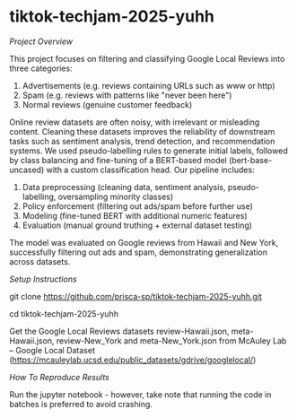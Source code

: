 # tiktok-techjam-2025-yuhh

*Project Overview*

This project focuses on filtering and classifying Google Local Reviews into three categories:
1. Advertisements (e.g. reviews containing URLs such as www or http)
2. Spam (e.g. reviews with patterns like "never been here")
3. Normal reviews (genuine customer feedback)

Online review datasets are often noisy, with irrelevant or misleading content. Cleaning these datasets improves the reliability of downstream tasks such as sentiment analysis, trend detection, and recommendation systems. We used pseudo-labelling rules to generate initial labels, followed by class balancing and fine-tuning of a BERT-based model (bert-base-uncased) with a custom classification head.
Our pipeline includes:
1. Data preprocessing (cleaning data, sentiment analysis, pseudo-labelling, oversampling minority classes)
2. Policy enforcement (filtering out ads/spam before further use)
3. Modeling (fine-tuned BERT with additional numeric features)
4. Evaluation (manual ground truthing + external dataset testing)

The model was evaluated on Google reviews from Hawaii and New York, successfully filtering out ads and spam, demonstrating generalization across datasets.

*Setup Instructions*

git clone https://github.com/prisca-sp/tiktok-techjam-2025-yuhh.git

cd tiktok-techjam-2025-yuhh

Get the Google Local Reviews datasets review-Hawaii.json, meta-Hawaii.json, review-New_York and meta-New_York.json from McAuley Lab – Google Local Dataset (https://mcauleylab.ucsd.edu/public_datasets/gdrive/googlelocal/)

*How To Reproduce Results*

Run the jupyter notebook - however, take note that running the code in batches is preferred to avoid crashing.


